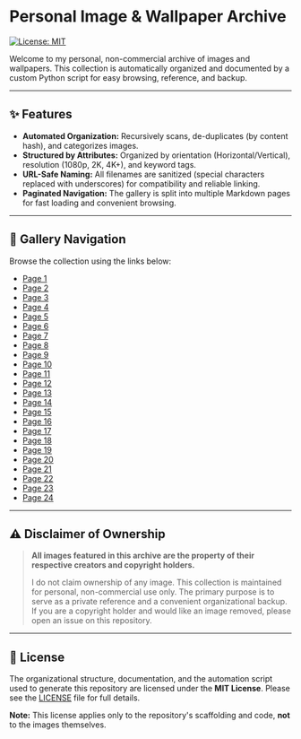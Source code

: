 
# Personal Image & Wallpaper Archive

[![License: MIT](https://img.shields.io/badge/License-MIT-yellow.svg)](LICENSE)

Welcome to my personal, non-commercial archive of images and wallpapers. This collection is automatically organized and documented by a custom Python script for easy browsing, reference, and backup.

---

## ✨ Features

- **Automated Organization:** Recursively scans, de-duplicates (by content hash), and categorizes images.
- **Structured by Attributes:** Organized by orientation (Horizontal/Vertical), resolution (1080p, 2K, 4K+), and keyword tags.
- **URL-Safe Naming:** All filenames are sanitized (special characters replaced with underscores) for compatibility and reliable linking.
- **Paginated Navigation:** The gallery is split into multiple Markdown pages for fast loading and convenient browsing.

---

## 🚀 Gallery Navigation

Browse the collection using the links below:

- [Page 1](wallpapers_page_1.md)
- [Page 2](wallpapers_page_2.md)
- [Page 3](wallpapers_page_3.md)
- [Page 4](wallpapers_page_4.md)
- [Page 5](wallpapers_page_5.md)
- [Page 6](wallpapers_page_6.md)
- [Page 7](wallpapers_page_7.md)
- [Page 8](wallpapers_page_8.md)
- [Page 9](wallpapers_page_9.md)
- [Page 10](wallpapers_page_10.md)
- [Page 11](wallpapers_page_11.md)
- [Page 12](wallpapers_page_12.md)
- [Page 13](wallpapers_page_13.md)
- [Page 14](wallpapers_page_14.md)
- [Page 15](wallpapers_page_15.md)
- [Page 16](wallpapers_page_16.md)
- [Page 17](wallpapers_page_17.md)
- [Page 18](wallpapers_page_18.md)
- [Page 19](wallpapers_page_19.md)
- [Page 20](wallpapers_page_20.md)
- [Page 21](wallpapers_page_21.md)
- [Page 22](wallpapers_page_22.md)
- [Page 23](wallpapers_page_23.md)
- [Page 24](wallpapers_page_24.md)

---

## ⚠️ Disclaimer of Ownership

> **All images featured in this archive are the property of their respective creators and copyright holders.**
>
> I do not claim ownership of any image. This collection is maintained for personal, non-commercial use only. The primary purpose is to serve as a private reference and a convenient organizational backup. If you are a copyright holder and would like an image removed, please open an issue on this repository.

---

## 📜 License

The organizational structure, documentation, and the automation script used to generate this repository are licensed under the **MIT License**. Please see the [LICENSE](LICENSE) file for full details.

**Note:** This license applies only to the repository's scaffolding and code, **not** to the images themselves.